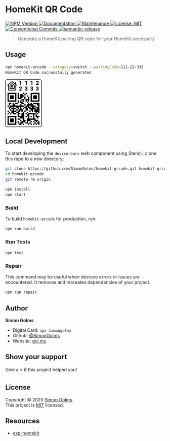 # HomeKit QR Code

<p>
    <a href="https://www.npmjs.com/package/homekit-qrcode" target="_blank">
    <img alt="NPM Version" src="https://img.shields.io/npm/v/homekit-qrcode.svg" />
  </a>
  <a href="https://github.com/simongolms/homekit-qrcode#readme" target="_blank">
    <img alt="Documentation" src="https://img.shields.io/badge/documentation-yes-brightgreen.svg" />
  </a>
  <a href="https://github.com/simongolms/homekit-qrcode/graphs/commit-activity" target="_blank">
    <img alt="Maintenance" src="https://img.shields.io/badge/Maintained%3F-yes-green.svg" />
  </a>
  <a href="https://github.com/simongolms/homekit-qrcode/blob/master/LICENSE" target="_blank">
    <img alt="License: MIT" src="https://img.shields.io/github/license/simongolms/homekit-qrcode" />
  </a>
    <a href="https://conventionalcommits.org" target="_blank">
    <img alt="Conventional Commits" src="https://img.shields.io/badge/Conventional%20Commits-1.0.0-yellow.svg" />
  </a>
    <a href="#badge">
    <img alt="semantic-release" src="https://img.shields.io/badge/%20%20%F0%9F%93%A6%F0%9F%9A%80-semantic--release-e10079.svg">
  </a>
</p>

> Generate a HomeKit pairing QR code for your HomeKit accessory

## Usage

```sh
npx homekit-qrcode --category=switch --pairingCode=111-22-333
HomeKit QR Code successfully generated
```

![qrcode](./docs/qrcode.png)

## Local Development

To start developing the `device-bars` web component using Stencil, clone this repo to a new directory:

```sh
git clone https://github.com/SimonGolms/homekit-qrcode.git homekit-qrcode
cd homekit-qrcode
git remote rm origin
```

```sh
npm install
npm start
```

### Build

To build `homekit-qrcode` for production, run:

```sh
npm run build
```

### Run Tests

```sh
npm test
```

### Repair

This command may be useful when obscure errors or issues are encountered. It removes and recreates dependencies of your project.

```sh
npm run repair
```

## Author

**Simon Golms**

- Digital Card: `npx simongolms`
- Github: [@SimonGolms](https://github.com/SimonGolms)
- Website: [gol.ms](https://gol.ms)

## Show your support

Give a ⭐️ if this project helped you!

## License

Copyright © 2020 [Simon Golms](https://github.com/simongolms).<br />
This project is [MIT](https://github.com/simongolms/homekit-qrcode/blob/master/LICENSE) licensed.

## Resources

- [esp-homekit](https://github.com/maximkulkin/esp-homekit)
